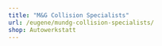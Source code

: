 ```yaml
---
title: "M&G Collision Specialists"
url: /eugene/mundg-collision-specialists/
shop: Autowerkstatt
---
```

